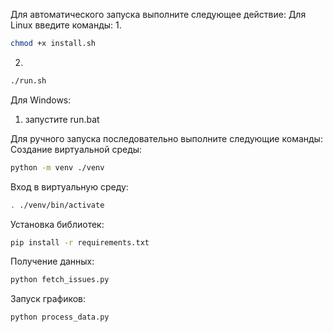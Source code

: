 Для автоматического запуска выполните следующее действие:
Для Linux введите команды:
1. 
```bash
chmod +x install.sh
```
2. 
```bash
./run.sh
```

Для Windows:
1. запустите run.bat


Для ручного запуска последовательно выполните следующие команды: 
Создание виртуальной среды:
```bash
python -m venv ./venv
```
Вход в виртуальную среду:
```bash
. ./venv/bin/activate
```

Установка библиотек:
```bash
pip install -r requirements.txt
```

Получение данных:
```bash
python fetch_issues.py
```

Запуск графиков:
```bash
python process_data.py
```
